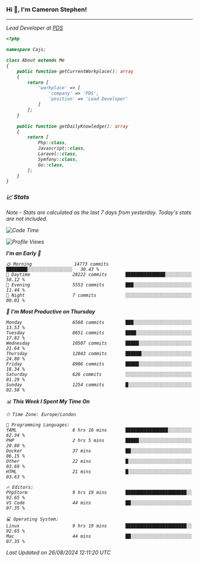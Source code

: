 ### Hi 👋, I'm Cameron Stephen!
<hr>
<p><em>Lead Developer at <a href="https://prindatasolutions.co.uk">PDS</a></p>


```php
<?php

namespace Cajs;

class About extends Me
{
    public function getCurrentWorkplace(): array
    {
        return [
            'workplace' => [
                'company' => 'PDS',
                'position' => 'Lead Developer'
            ]
        ];
    }

    public function getDailyKnowledge(): array
    {
        return [
            Php::class,
            Javascript::class,
            Laravel::class,
            Symfony::class,
            Go::class,
        ];
    }
}
```

### 📈 Stats
<p><em>Note - Stats are calculated as the last 7 days from yesterday. Today's stats are not included.</em></p>


<!--START_SECTION:waka-->
![Code Time](http://img.shields.io/badge/Code%20Time-3%2C910%20hrs%2038%20mins-blue)

![Profile Views](http://img.shields.io/badge/Profile%20Views-0-blue)

**I'm an Early 🐤** 

```text
🌞 Morning                14773 commits       ████████░░░░░░░░░░░░░░░░░   30.43 % 
🌆 Daytime                28222 commits       ███████████████░░░░░░░░░░   58.12 % 
🌃 Evening                5553 commits        ███░░░░░░░░░░░░░░░░░░░░░░   11.44 % 
🌙 Night                  7 commits           ░░░░░░░░░░░░░░░░░░░░░░░░░   00.01 % 
```
📅 **I'm Most Productive on Thursday** 

```text
Monday                   6568 commits        ███░░░░░░░░░░░░░░░░░░░░░░   13.53 % 
Tuesday                  8651 commits        ████░░░░░░░░░░░░░░░░░░░░░   17.82 % 
Wednesday                10507 commits       █████░░░░░░░░░░░░░░░░░░░░   21.64 % 
Thursday                 12043 commits       ██████░░░░░░░░░░░░░░░░░░░   24.80 % 
Friday                   8906 commits        █████░░░░░░░░░░░░░░░░░░░░   18.34 % 
Saturday                 626 commits         ░░░░░░░░░░░░░░░░░░░░░░░░░   01.29 % 
Sunday                   1254 commits        █░░░░░░░░░░░░░░░░░░░░░░░░   02.58 % 
```


📊 **This Week I Spent My Time On** 

```text
🕑︎ Time Zone: Europe/London

💬 Programming Languages: 
YAML                     6 hrs 16 mins       ████████████████░░░░░░░░░   62.34 % 
PHP                      2 hrs 5 mins        █████░░░░░░░░░░░░░░░░░░░░   20.80 % 
Docker                   37 mins             ██░░░░░░░░░░░░░░░░░░░░░░░   06.15 % 
Other                    22 mins             █░░░░░░░░░░░░░░░░░░░░░░░░   03.69 % 
HTML                     21 mins             █░░░░░░░░░░░░░░░░░░░░░░░░   03.63 % 

🔥 Editors: 
PhpStorm                 9 hrs 19 mins       ███████████████████████░░   92.65 % 
VS Code                  44 mins             ██░░░░░░░░░░░░░░░░░░░░░░░   07.35 % 

💻 Operating System: 
Linux                    9 hrs 19 mins       ███████████████████████░░   92.65 % 
Mac                      44 mins             ██░░░░░░░░░░░░░░░░░░░░░░░   07.35 % 
```


 Last Updated on 26/08/2024 12:11:20 UTC
<!--END_SECTION:waka-->
